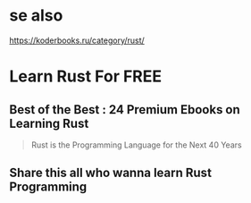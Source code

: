 # se also
https://koderbooks.ru/category/rust/

# Learn Rust For FREE

## Best of the Best : 24 Premium Ebooks on Learning Rust

> Rust is the Programming Language for the Next 40 Years

## Share this all who wanna learn Rust Programming
